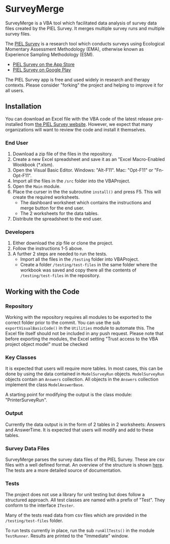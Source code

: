 # SurveyMerge
SurveyMerge is a VBA tool which facilitated data analysis of survey data files created by the PIEL Survey. It merges multiple survey runs and multiple survey files.

The [PIEL Survey](http://pielsurvey.org) is a research tool which conducts surveys using Ecological Momentary Assessment Methodology (EMA), otherwise known as Experience Sampling Methodology (ESM).

- [PIEL Survey on the App Store](https://itunes.apple.com/au/app/piel-survey/id1257313392?mt=8)
- [PIEL Survey on Google Play](https://play.google.com/store/apps/details?id=au.com.bluejay.pielsurvey)

The PIEL Survey app is free and used widely in research and therapy contexts. Please consider "forking" the project and helping to improve it for all users.

## Installation
You can download an Excel file with the VBA code of the latest release pre-installed from [the PIEL Survey website](http://pielsurvey.org/download/surveymerge). However, we expect that many organizations will want to review the code and install it themselves.

### End User
1. Download a zip file of the files in  the repository.
2. Create a new Excel spreadsheet and save it as an "Excel Macro-Enabled Wookbook (*.xlsm).
3. Open the Visual Basic Editor. Windows: "Alt-F11". Mac: "Opt-F11" or "Fn-Opt-F11".
3. Import all the files in the `/src` folder into the VBAProject.
4. Open the `Main` module.
5. Place the curser in the the subroutine `install()` and press F5. This will create the required worksheets.
   - The dashboard worksheet which contains the instructions and merge button for the end user.
   - The 2 worksheets for the data tables.
6. Distribute the spreadsheet to the end user.

### Developers
1. Either download the zip file or clone the project.
2. Follow the instructions 1-5 above.
3. A further 2 steps are needed to run the tests.
   - Import all the files in the `/testing` folder into VBAProject.
   - Create a folder `/testing/test-files` in the same folder where the workbook was saved and copy there all the contents of `/testing/test-files` in the repository.

## Working with the Code

### Repository
Working with the repository requires all modules to be exported to the correct folder prior to the commit. You can use the sub `exportVisualBasicCode()` in the `Utilities` module to automate this. The Excel file itself should not be included in any push request. Please note that before exporting the modules, the Excel setting "Trust access to the VBA project object model" must be checked

### Key Classes
It is expected that users will require more tables. In most cases, this can be done by using the data contained in `ModelSurveyRun` objects. `ModelSurveyRun` objects contain an `Answers` collection. All objects in the `Answers` collection implement the class `ModelAnswerBase`.

A starting point for modifying the output is the class module: "PrinterSurveyRun".

### Output
Currently the data output is in the form of 2 tables in 2 worksheets: Answers and AnswerTime. It is expected that users will modify and add to these tables.

### Survey Data Files
SurveyMerge parses the survey data files of the PIEL Survey. These are csv files with a well defined format. An overview of the structure is shown [here](https://pielsurvey.org/instructions/export-results/). The tests are a more detailed source of documentation.

### Tests
The project does not use a library for unit testing but does follow a structured approach.  All test classes are named with a prefix of "Test". They conform to the interface `ITester`.

Many of the tests read data from csv files which are provided in the `/testing/test-files` folder.

To run tests currently in place, run the sub `runAllTests()` in the module `TestRunner`. Results are printed to the "Immediate" window.
